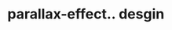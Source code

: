 # parallax-effect.. desgin                                                                                                                        
